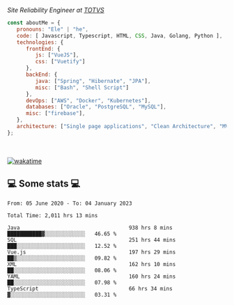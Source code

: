 <p><em>Site Reliability Engineer at <a href="https://www.totvs.com/">TOTVS</a></br>
</em></p>


```javascript
const aboutMe = {
   pronouns: "Ele" | "he",
   code: [ Javascript, Typescript, HTML, CSS, Java, Golang, Python ],
   technologies: {
      frontEnd: {
         js: ["VueJS"],
         css: ["Vuetify"]
      },
      backEnd: {
         java: ["Spring", "Hibernate", "JPA"],
         misc: ["Bash", "Shell Script"]
      },
      devOps: ["AWS", "Docker", "Kubernetes"],
      databases: ["Oracle", "PostgreSQL", "MySQL"],
      misc: ["firebase"],
   },
   architecture: ["Single page applications", "Clean Architecture", "MVC", "Microservices"],
};
```
</br></br>
[![wakatime](https://wakatime.com/badge/user/a3a8ed06-d304-4d6b-bc86-4adc418cdea7.svg)](https://wakatime.com/@a3a8ed06-d304-4d6b-bc86-4adc418cdea7)
<h2>💻 Some stats 💻</h2>

<!--START_SECTION:waka-->

```text
From: 05 June 2020 - To: 04 January 2023

Total Time: 2,011 hrs 13 mins

Java                                   938 hrs 8 mins  ███████████▓░░░░░░░░░░░░░   46.65 %
SQL                                    251 hrs 44 mins ███░░░░░░░░░░░░░░░░░░░░░░   12.52 %
Vue.js                                 197 hrs 29 mins ██▒░░░░░░░░░░░░░░░░░░░░░░   09.82 %
XML                                    162 hrs 10 mins ██░░░░░░░░░░░░░░░░░░░░░░░   08.06 %
YAML                                   160 hrs 24 mins ██░░░░░░░░░░░░░░░░░░░░░░░   07.98 %
TypeScript                             66 hrs 34 mins  ▓░░░░░░░░░░░░░░░░░░░░░░░░   03.31 %
```

<!--END_SECTION:waka-->
